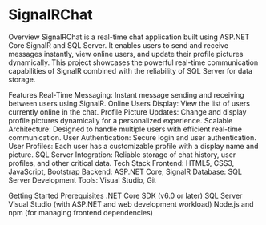 # SignalRChat
 <!-- Replace with your project's logo if available -->

Overview
SignalRChat is a real-time chat application built using ASP.NET Core SignalR and SQL Server. It enables users to send and receive messages instantly, view online users, and update their profile pictures dynamically. This project showcases the powerful real-time communication capabilities of SignalR combined with the reliability of SQL Server for data storage.

Features
Real-Time Messaging: Instant message sending and receiving between users using SignalR.
Online Users Display: View the list of users currently online in the chat.
Profile Picture Updates: Change and display profile pictures dynamically for a personalized experience.
Scalable Architecture: Designed to handle multiple users with efficient real-time communication.
User Authentication: Secure login and user authentication.
User Profiles: Each user has a customizable profile with a display name and picture.
SQL Server Integration: Reliable storage of chat history, user profiles, and other critical data.
Tech Stack
Frontend: HTML5, CSS3, JavaScript, Bootstrap
Backend: ASP.NET Core, SignalR
Database: SQL Server
Development Tools: Visual Studio, Git

Getting Started
Prerequisites
.NET Core SDK (v6.0 or later)
SQL Server
Visual Studio (with ASP.NET and web development workload)
Node.js and npm (for managing frontend dependencies)
